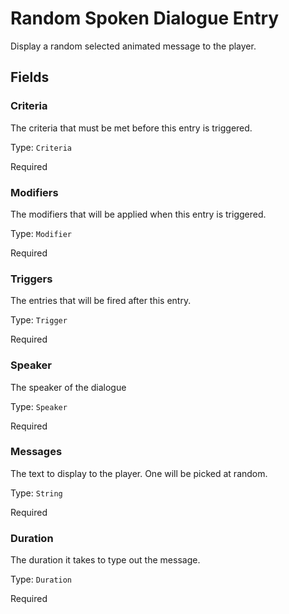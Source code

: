 # Random Spoken Dialogue Entry

Display a random selected animated message to the player.

## Fields


### Criteria
The criteria that must be met before this entry is triggered.

Type: `Criteria`

Required

### Modifiers
The modifiers that will be applied when this entry is triggered.

Type: `Modifier`

Required

### Triggers
The entries that will be fired after this entry.

Type: `Trigger`

Required

### Speaker
The speaker of the dialogue

Type: `Speaker`

Required

### Messages
The text to display to the player. One will be picked at random.

Type: `String`

Required

### Duration
The duration it takes to type out the message.

Type: `Duration`

Required
